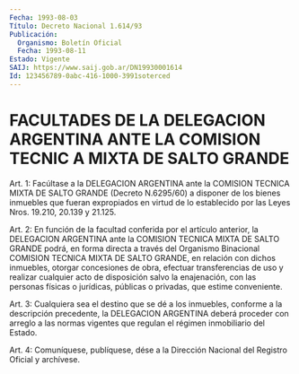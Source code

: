 ```yaml
---
Fecha: 1993-08-03
Título: Decreto Nacional 1.614/93
Publicación:
  Organismo: Boletín Oficial
  Fecha: 1993-08-11
Estado: Vigente
SAIJ: https://www.saij.gob.ar/DN19930001614
Id: 123456789-0abc-416-1000-3991soterced
---
```

# FACULTADES DE LA DELEGACION ARGENTINA ANTE LA COMISION TECNIC A MIXTA DE SALTO GRANDE

<a id="1"></a>
Art.  1:  Facúltase a la DELEGACION ARGENTINA ante la COMISION TECNICA MIXTA DE  SALTO  GRANDE  (Decreto  N.6295/60) a disponer de los  bienes  inmuebles  que  fueran expropiados  en  virtud  de  lo establecido  por  las  Leyes  Nros.    19.210,   20.139  y  21.125.

<a id="2"></a>
Art.  2:  En  función de la facultad conferida por el artículo anterior, la DELEGACION  ARGENTINA  ante  la COMISION TECNICA MIXTA DE  SALTO  GRANDE  podrá, en forma directa a través  del  Organismo Binacional COMISION  TECNICA MIXTA DE SALTO GRANDE, en relación con dichos inmuebles, otorgar concesiones de obra, efectuar transferencias de uso  y  realizar  cualquier  acto  de disposición salvo  la  enajenación,  con  las  personas  físicas  o  jurídicas, públicas o privadas, que estime conveniente.

<a id="3"></a>
Art.  3:  Cualquiera sea el destino que se dé a los inmuebles, conforme  a  la descripción  precedente,  la  DELEGACION  ARGENTINA deberá proceder  con  arreglo  a las normas vigentes que regulan el régimen inmobiliario del Estado.

<a id="4"></a>
Art.  4: Comuníquese, publíquese, dése a la Dirección Nacional del Registro Oficial y archívese.